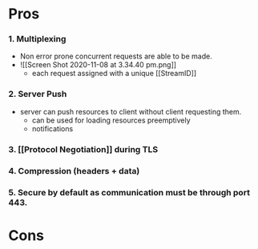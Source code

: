 # Pros
### 1. Multiplexing 
- Non error prone concurrent requests are able to be made.
- ![[Screen Shot 2020-11-08 at 3.34.40 pm.png]]
	- each request assigned with a unique [[StreamID]]

### 2. Server Push
- server can push resources to client without client requesting them. 
	- can be used for loading resources preemptively
	- notifications


### 3. [[Protocol Negotiation]] during TLS

### 4. Compression (headers + data)

### 5. Secure by default as communication must be through port 443.

# Cons
